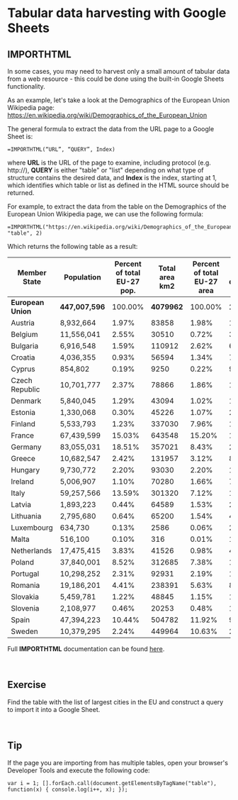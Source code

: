 # Tabular data harvesting with Google Sheets

## IMPORTHTML

In some cases, you may need to harvest only a small amount of tabular data from a web resource - this could be done using the built-in Google Sheets functionality.

As an example, let's take a look at the Demographics of the European Union Wikipedia page: https://en.wikipedia.org/wiki/Demographics_of_the_European_Union

The general formula to extract the data from the URL page to a Google Sheet is:

```
=IMPORTHTML(“URL”, “QUERY”, Index)
```

where **URL** is the URL of the page to examine, including protocol (e.g. http://), **QUERY** is either "table" or "list" depending on what type of structure contains the desired data, and **Index** is the index, starting at 1, which identifies which table or list as defined in the HTML source should be returned.

For example, to extract the data from the table on the Demographics of the European Union Wikipedia page, we can use the following formula:

```
=IMPORTHTML("https://en.wikipedia.org/wiki/Demographics_of_the_European_Union", "table", 2)
```

Which returns the following table as a result:

| Member State       | Population      | Percent of total EU-27 pop. | Total area km2 | Percent of total EU-27 area | Pop. densityPeople/km2 |
| ------------------ | --------------- | --------------------------- | -------------- | --------------------------- | ---------------------- |
| **European Union** | **447,007,596** | 100.00%                     | **4079962**    | 100.00%                     | **109.56**             |
| Austria            | 8,932,664       | 1.97%                       | 83858          | 1.98%                       | 106.52                 |
| Belgium            | 11,556,041      | 2.55%                       | 30510          | 0.72%                       | 378.76                 |
| Bulgaria           | 6,916,548       | 1.59%                       | 110912         | 2.62%                       | 62.36                  |
| Croatia            | 4,036,355       | 0.93%                       | 56594          | 1.34%                       | 71.32                  |
| Cyprus             | 854,802         | 0.19%                       | 9250           | 0.22%                       | 92.41                  |
| Czech Republic     | 10,701,777      | 2.37%                       | 78866          | 1.86%                       | 135.69                 |
| Denmark            | 5,840,045       | 1.29%                       | 43094          | 1.02%                       | 135.51                 |
| Estonia            | 1,330,068       | 0.30%                       | 45226          | 1.07%                       | 29.4                   |
| Finland            | 5,533,793       | 1.23%                       | 337030         | 7.96%                       | 16.41                  |
| France             | 67,439,599      | 15.03%                      | 643548         | 15.20%                      | 104.79                 |
| Germany            | 83,055,031      | 18.51%                      | 357021         | 8.43%                       | 232.63                 |
| Greece             | 10,682,547      | 2.42%                       | 131957         | 3.12%                       | 80.95                  |
| Hungary            | 9,730,772       | 2.20%                       | 93030          | 2.20%                       | 104.59                 |
| Ireland            | 5,006,907       | 1.10%                       | 70280          | 1.66%                       | 71.24                  |
| Italy              | 59,257,566      | 13.59%                      | 301320         | 7.12%                       | 196.65                 |
| Latvia             | 1,893,223       | 0.44%                       | 64589          | 1.53%                       | 29.31                  |
| Lithuania          | 2,795,680       | 0.64%                       | 65200          | 1.54%                       | 42.87                  |
| Luxembourg         | 634,730         | 0.13%                       | 2586           | 0.06%                       | 245.44                 |
| Malta              | 516,100         | 0.10%                       | 316            | 0.01%                       | 1633.22                |
| Netherlands        | 17,475,415      | 3.83%                       | 41526          | 0.98%                       | 420.83                 |
| Poland             | 37,840,001      | 8.52%                       | 312685         | 7.38%                       | 121.01                 |
| Portugal           | 10,298,252      | 2.31%                       | 92931          | 2.19%                       | 110.81                 |
| Romania            | 19,186,201      | 4.41%                       | 238391         | 5.63%                       | 80.48                  |
| Slovakia           | 5,459,781       | 1.22%                       | 48845          | 1.15%                       | 111.77                 |
| Slovenia           | 2,108,977       | 0.46%                       | 20253          | 0.48%                       | 104.13                 |
| Spain              | 47,394,223      | 10.44%                      | 504782         | 11.92%                      | 93.89                  |
| Sweden             | 10,379,295      | 2.24%                       | 449964         | 10.63%                      | 23.06                  |

Full **IMPORTHTML** documentation can be found [here](https://support.google.com/docs/answer/3093339?hl=en).

<br>

## Exercise

Find the table with the list of largest cities in the EU and construct a query to import it into a Google Sheet.

<br>

## Tip

If the page you are importing from has multiple tables, open your browser's Developer Tools and execute the following code:

```
var i = 1; [].forEach.call(document.getElementsByTagName("table"), function(x) { console.log(i++, x); });
```
